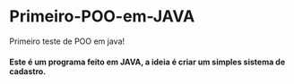 # Primeiro-POO-em-JAVA
Primeiro teste de POO em java!

<h4>Este é um programa feito em JAVA, a ideia é criar um simples sistema de cadastro.</h4>
